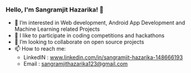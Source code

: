 ### Hello, I'm Sangramjit Hazarika! 👋

- 👯 I’m interested in Web development, Android App Development and Machine Learning related Projects
- 🌱 I like to participate in coding competitions and hackathons
- 💞️ I’m looking to collaborate on open source projects
- 📫 How to reach me: 
  - LinkedIN : www.linkedin.com/in/sangramjit-hazarika-148666193
  - Email : sangramjithazarika123@gmail.com

